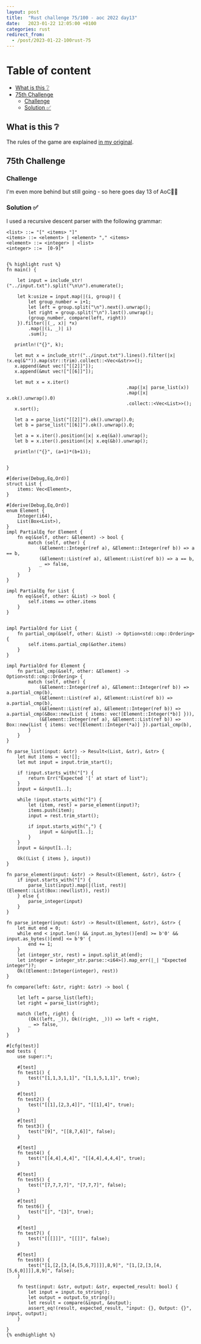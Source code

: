 ```yaml
---
layout: post
title:  "Rust challenge 75/100 - aoc 2022 day13"
date:   2023-01-22 12:05:00 +0100
categories: rust
redirect_from:
  - /post/2023-01-22-100rust-75
---
```



#  Table of content
<!-- MarkdownTOC autolink="true" -->

- [What is this :grey_question:](#what-is-this-grey_question)
- [75th Challenge](#75th-challenge)
    - [Challenge](#challenge)
    - [Solution :white_check_mark:](#solution-white_check_mark)

<!-- /MarkdownTOC -->

## What is this :grey_question: 

The rules of the game are explained [in my original](https://maebli.github.io/rust/2021/10/18/100rust.html). 

## 75th Challenge
### Challenge

I'm even more behind but still going - so here goes day 13 of AoC🎅🦀

### Solution :white_check_mark:

I used a recursive descent parser with the following grammar:

    <list> ::= "[" <items> "]"
    <items> ::= <element> | <element> "," <items>
    <element> ::= <integer> | <list>
    <integer> ::=  [0-9]*


    {% highlight rust %}
    fn main() {

        let input = include_str!("../input.txt").split("\n\n").enumerate();

        let k:usize = input.map(|(i, group)| {
            let group_number = i+1;
            let left = group.split("\n").next().unwrap();
            let right = group.split("\n").last().unwrap();
            (group_number, compare(left, right))
        }).filter(|(_, x)| *x)
            .map(|(i, _)| i)
            .sum();

       println!("{}", k);

       let mut x = include_str!("../input.txt").lines().filter(|x| !x.eq(&"")).map(str::trim).collect::<Vec<&str>>();
       x.append(&mut vec!["[[2]]"]);
       x.append(&mut vec!["[[6]]"]);

       let mut x = x.iter()
                                                .map(|x| parse_list(x))
                                                .map(|x| x.ok().unwrap().0)
                                                .collect::<Vec<List>>();
       x.sort();

       let a = parse_list("[[2]]").ok().unwrap().0;
       let b = parse_list("[[6]]").ok().unwrap().0;

       let a = x.iter().position(|x| x.eq(&a)).unwrap();
       let b = x.iter().position(|x| x.eq(&b)).unwrap();

       println!("{}", (a+1)*(b+1));


    }

    #[derive(Debug,Eq,Ord)]
    struct List {
        items: Vec<Element>,
    }

    #[derive(Debug,Eq,Ord)]
    enum Element {
        Integer(i64),
        List(Box<List>),
    }
    impl PartialEq for Element {
        fn eq(&self, other: &Element) -> bool {
            match (self, other) {
                (&Element::Integer(ref a), &Element::Integer(ref b)) => a == b,
                (&Element::List(ref a), &Element::List(ref b)) => a == b,
                _ => false,
            }
        }
    }

    impl PartialEq for List {
        fn eq(&self, other: &List) -> bool {
            self.items == other.items
        }
    }


    impl PartialOrd for List {
        fn partial_cmp(&self, other: &List) -> Option<std::cmp::Ordering> {
            self.items.partial_cmp(&other.items)
        }
    }

    impl PartialOrd for Element {
        fn partial_cmp(&self, other: &Element) -> Option<std::cmp::Ordering> {
            match (self, other) {
                (&Element::Integer(ref a), &Element::Integer(ref b)) => a.partial_cmp(b),
                (&Element::List(ref a), &Element::List(ref b)) => a.partial_cmp(b),
                (&Element::List(ref a), &Element::Integer(ref b)) => a.partial_cmp(&Box::new(List { items: vec![Element::Integer(*b)] })),
                (&Element::Integer(ref a), &Element::List(ref b)) => Box::new(List { items: vec![Element::Integer(*a)] }).partial_cmp(b),
            }
        }
    }

    fn parse_list(input: &str) -> Result<(List, &str), &str> {
        let mut items = vec![];
        let mut input = input.trim_start();

        if !input.starts_with("[") {
            return Err("Expected '[' at start of list");
        }
        input = &input[1..];

        while !input.starts_with("]") {
            let (item, rest) = parse_element(input)?;
            items.push(item);
            input = rest.trim_start();

            if input.starts_with(",") {
                input = &input[1..];
            }
        }
        input = &input[1..];

        Ok((List { items }, input))
    }

    fn parse_element(input: &str) -> Result<(Element, &str), &str> {
        if input.starts_with("[") {
            parse_list(input).map(|(list, rest)| (Element::List(Box::new(list)), rest))
        } else {
            parse_integer(input)
        }
    }

    fn parse_integer(input: &str) -> Result<(Element, &str), &str> {
        let mut end = 0;
        while end < input.len() && input.as_bytes()[end] >= b'0' && input.as_bytes()[end] <= b'9' {
            end += 1;
        }
        let (integer_str, rest) = input.split_at(end);
        let integer = integer_str.parse::<i64>().map_err(|_| "Expected integer")?;
        Ok((Element::Integer(integer), rest))
    }

    fn compare(left: &str, right: &str) -> bool {

        let left = parse_list(left);
        let right = parse_list(right);
        
        match (left, right) {
            (Ok((left, _)), Ok((right, _))) => left < right,
            _ => false,
        }
    }

    #[cfg(test)]
    mod tests {
        use super::*;

        #[test]
        fn test1() {
            test("[1,1,3,1,1]", "[1,1,5,1,1]", true);
        }

        #[test]
        fn test2() {
            test("[[1],[2,3,4]]", "[[1],4]", true);
        }

        #[test]
        fn test3() {
            test("[9]", "[[8,7,6]]", false);
        }

        #[test]
        fn test4() {
            test("[[4,4],4,4]", "[[4,4],4,4,4]", true);
        }

        #[test]
        fn test5() {
            test("[7,7,7,7]", "[7,7,7]", false);
        }

        #[test]
        fn test6() {
            test("[]", "[3]", true);
        }

        #[test]
        fn test7() {
            test("[[[]]]", "[[]]", false);
        }

        #[test]
        fn test8() {
            test("[1,[2,[3,[4,[5,6,7]]]],8,9]", "[1,[2,[3,[4,[5,6,0]]]],8,9]", false);
        }

        fn test(input: &str, output: &str, expected_result: bool) {
            let input = input.to_string();
            let output = output.to_string();
            let result = compare(&input, &output);
            assert_eq!(result, expected_result, "input: {}, Output: {}", input, output);
        }
        
    }
    {% endhighlight %}
